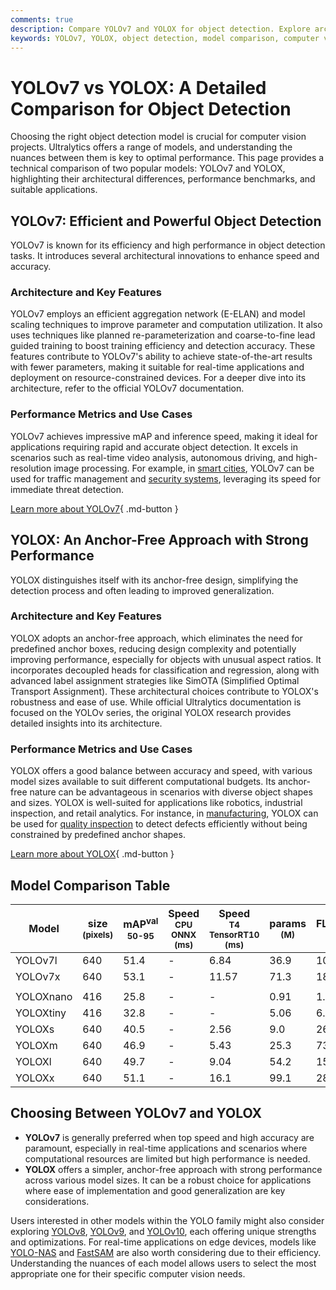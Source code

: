 ```yaml
---
comments: true
description: Compare YOLOv7 and YOLOX for object detection. Explore architecture, performance benchmarks, and use cases to choose the best model for your project.
keywords: YOLOv7, YOLOX, object detection, model comparison, computer vision, YOLO models, AI, deep learning, performance benchmarks, model architecture
---
```


# YOLOv7 vs YOLOX: A Detailed Comparison for Object Detection

Choosing the right object detection model is crucial for computer vision projects. Ultralytics offers a range of models, and understanding the nuances between them is key to optimal performance. This page provides a technical comparison of two popular models: YOLOv7 and YOLOX, highlighting their architectural differences, performance benchmarks, and suitable applications.

<script async src="https://cdn.jsdelivr.net/npm/chart.js"></script>
<script defer src="../../javascript/benchmark.js"></script>

<canvas id="modelComparisonChart" width="1024" height="400" active-models='["YOLOv7", "YOLOX"]'></canvas>

## YOLOv7: Efficient and Powerful Object Detection

YOLOv7 is known for its efficiency and high performance in object detection tasks. It introduces several architectural innovations to enhance speed and accuracy.

### Architecture and Key Features

YOLOv7 employs an efficient aggregation network (E-ELAN) and model scaling techniques to improve parameter and computation utilization. It also uses techniques like planned re-parameterization and coarse-to-fine lead guided training to boost training efficiency and detection accuracy. These features contribute to YOLOv7's ability to achieve state-of-the-art results with fewer parameters, making it suitable for real-time applications and deployment on resource-constrained devices. For a deeper dive into its architecture, refer to the official YOLOv7 documentation.

### Performance Metrics and Use Cases

YOLOv7 achieves impressive mAP and inference speed, making it ideal for applications requiring rapid and accurate object detection. It excels in scenarios such as real-time video analysis, autonomous driving, and high-resolution image processing. For example, in [smart cities](https://www.ultralytics.com/blog/computer-vision-ai-in-smart-cities), YOLOv7 can be used for traffic management and [security systems](https://www.ultralytics.com/blog/security-alarm-system-projects-with-ultralytics-yolov8), leveraging its speed for immediate threat detection.

[Learn more about YOLOv7](https://docs.ultralytics.com/models/yolov7/){ .md-button }

## YOLOX: An Anchor-Free Approach with Strong Performance

YOLOX distinguishes itself with its anchor-free design, simplifying the detection process and often leading to improved generalization.

### Architecture and Key Features

YOLOX adopts an anchor-free approach, which eliminates the need for predefined anchor boxes, reducing design complexity and potentially improving performance, especially for objects with unusual aspect ratios. It incorporates decoupled heads for classification and regression, along with advanced label assignment strategies like SimOTA (Simplified Optimal Transport Assignment). These architectural choices contribute to YOLOX's robustness and ease of use. While official Ultralytics documentation is focused on the YOLOv series, the original YOLOX research provides detailed insights into its architecture.

### Performance Metrics and Use Cases

YOLOX offers a good balance between accuracy and speed, with various model sizes available to suit different computational budgets. Its anchor-free nature can be advantageous in scenarios with diverse object shapes and sizes. YOLOX is well-suited for applications like robotics, industrial inspection, and retail analytics. For instance, in [manufacturing](https://www.ultralytics.com/solutions/ai-in-manufacturing), YOLOX can be used for [quality inspection](https://www.ultralytics.com/blog/quality-inspection-in-manufacturing-traditional-vs-deep-learning-methods) to detect defects efficiently without being constrained by predefined anchor shapes.

[Learn more about YOLOX](https://github.com/Megvii-BaseDetection/YOLOX){ .md-button }

## Model Comparison Table

| Model     | size<br><sup>(pixels) | mAP<sup>val<br>50-95 | Speed<br><sup>CPU ONNX<br>(ms) | Speed<br><sup>T4 TensorRT10<br>(ms) | params<br><sup>(M) | FLOPs<br><sup>(B) |
| --------- | --------------------- | -------------------- | ------------------------------ | ----------------------------------- | ------------------ | ----------------- |
| YOLOv7l   | 640                   | 51.4                 | -                              | 6.84                                | 36.9               | 104.7             |
| YOLOv7x   | 640                   | 53.1                 | -                              | 11.57                               | 71.3               | 189.9             |
|           |                       |                      |                                |                                     |                    |                   |
| YOLOXnano | 416                   | 25.8                 | -                              | -                                   | 0.91               | 1.08              |
| YOLOXtiny | 416                   | 32.8                 | -                              | -                                   | 5.06               | 6.45              |
| YOLOXs    | 640                   | 40.5                 | -                              | 2.56                                | 9.0                | 26.8              |
| YOLOXm    | 640                   | 46.9                 | -                              | 5.43                                | 25.3               | 73.8              |
| YOLOXl    | 640                   | 49.7                 | -                              | 9.04                                | 54.2               | 155.6             |
| YOLOXx    | 640                   | 51.1                 | -                              | 16.1                                | 99.1               | 281.9             |

## Choosing Between YOLOv7 and YOLOX

- **YOLOv7** is generally preferred when top speed and high accuracy are paramount, especially in real-time applications and scenarios where computational resources are limited but high performance is needed.
- **YOLOX** offers a simpler, anchor-free approach with strong performance across various model sizes. It can be a robust choice for applications where ease of implementation and good generalization are key considerations.

Users interested in other models within the YOLO family might also consider exploring [YOLOv8](https://www.ultralytics.com/yolo), [YOLOv9](https://docs.ultralytics.com/models/yolov9/), and [YOLOv10](https://docs.ultralytics.com/models/yolov10/), each offering unique strengths and optimizations. For real-time applications on edge devices, models like [YOLO-NAS](https://docs.ultralytics.com/models/yolo-nas/) and [FastSAM](https://docs.ultralytics.com/models/fast-sam/) are also worth considering due to their efficiency. Understanding the nuances of each model allows users to select the most appropriate one for their specific computer vision needs.
